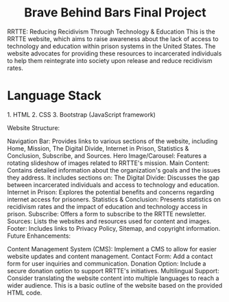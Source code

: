 <div align="center"> 
<h1>Brave Behind Bars Final Project</h1>
</div>

RRTTE: Reducing Recidivism Through Technology & Education
This is the RRTTE website, which aims to raise awareness about the lack of access to technology and education within prison systems in the United States. The website advocates for providing these resources to incarcerated individuals to help them reintegrate into society upon release and reduce recidivism rates.

<h1>Language Stack</h1>

<div>
1. HTML
2. CSS
3. Bootstrap (JavaScript framework)
</div>

Website Structure:

Navigation Bar: Provides links to various sections of the website, including Home, Mission, The Digital Divide, Internet in Prison, Statistics & Conclusion, Subscribe, and Sources.
Hero Image/Carousel: Features a rotating slideshow of images related to RRTTE's mission.
Main Content: Contains detailed information about the organization's goals and the issues they address. It includes sections on:
The Digital Divide: Discusses the gap between incarcerated individuals and access to technology and education.
Internet in Prison: Explores the potential benefits and concerns regarding internet access for prisoners.
Statistics & Conclusion: Presents statistics on recidivism rates and the impact of education and technology access in prison.
Subscribe: Offers a form to subscribe to the RRTTE newsletter.
Sources: Lists the websites and resources used for content and images.
Footer: Includes links to Privacy Policy, Sitemap, and copyright information.
Future Enhancements:

Content Management System (CMS): Implement a CMS to allow for easier website updates and content management.
Contact Form: Add a contact form for user inquiries and communication.
Donation Option: Include a secure donation option to support RRTTE's initiatives.
Multilingual Support: Consider translating the website content into multiple languages to reach a wider audience.
This is a basic outline of the website based on the provided HTML code.
